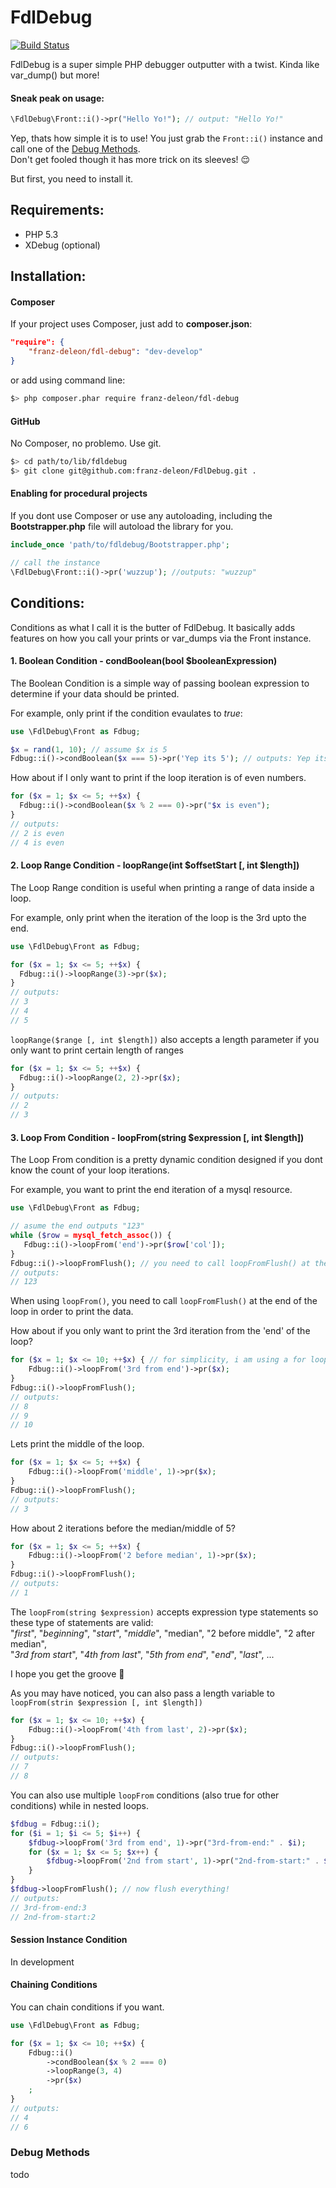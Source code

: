 FdlDebug
================
[![Build Status](https://travis-ci.org/franz-deleon/FdlDebug.png?branch=develop)](https://travis-ci.org/franz-deleon/FdlDebug)

FdlDebug is a super simple PHP debugger outputter with a twist. Kinda like var_dump() but more!

#### Sneak peak on usage:
```php
\FdlDebug\Front::i()->pr("Hello Yo!"); // output: "Hello Yo!"
```
Yep, thats how simple it is to use! You just grab the `Front::i()` instance and call one of the [Debug Methods](#debug-methods).  
Don't get fooled though it has more trick on its sleeves! :relieved:

But first, you need to install it.

## Requirements:
  * PHP 5.3
  * XDebug (optional)
  
## Installation:

#### Composer
If your project uses Composer, just add to **composer.json**:
```json
"require": {
    "franz-deleon/fdl-debug": "dev-develop"
}
```
or add using command line:
```sh
$> php composer.phar require franz-deleon/fdl-debug
```
#### GitHub
No Composer, no problemo. Use git.
```sh
$> cd path/to/lib/fdldebug
$> git clone git@github.com:franz-deleon/FdlDebug.git .
```
#### Enabling for procedural projects
If you dont use Composer or use any autoloading, including the **Bootstrapper.php** file will autoload the library for you.
```php
include_once 'path/to/fdldebug/Bootstrapper.php';

// call the instance
\FdlDebug\Front::i()->pr('wuzzup'); //outputs: "wuzzup"
```

## Conditions:
Conditions as what I call it is the butter of FdlDebug. It basically adds features on how you call your prints or var_dumps via the Front instance.

#### 1. Boolean Condition - condBoolean(bool $booleanExpression)
The Boolean Condition is a simple way of passing boolean expression to determine if your data should be printed.

For example, only print if the condition evaulates to *true*:
```php
use \FdlDebug\Front as Fdbug;

$x = rand(1, 10); // assume $x is 5
Fdbug::i()->condBoolean($x === 5)->pr('Yep its 5'); // outputs: Yep its 5
```
How about if I only want to print if the loop iteration is of even numbers.
```php
for ($x = 1; $x <= 5; ++$x) {
  Fdbug::i()->condBoolean($x % 2 === 0)->pr("$x is even"); 
}
// outputs: 
// 2 is even
// 4 is even
```

#### 2. Loop Range Condition - loopRange(int $offsetStart [, int $length])
The Loop Range condition is useful when printing a range of data inside a loop.

For example, only print when the iteration of the loop is the 3rd upto the end.
```php
use \FdlDebug\Front as Fdbug;

for ($x = 1; $x <= 5; ++$x) {
  Fdbug::i()->loopRange(3)->pr($x);
}
// outputs:
// 3
// 4
// 5
```
`loopRange($range [, int $length])` also accepts a length parameter if you only want to print certain length of ranges
```php
for ($x = 1; $x <= 5; ++$x) {
  Fdbug::i()->loopRange(2, 2)->pr($x);
}
// outputs:
// 2
// 3
```

#### 3. Loop From Condition - loopFrom(string $expression [, int $length])
The Loop From condition is a pretty dynamic condition designed if you dont know the count of your loop iterations.

For example, you want to print the end iteration of a mysql resource.
```php
use \FdlDebug\Front as Fdbug;

// asume the end outputs "123"
while ($row = mysql_fetch_assoc()) {
   Fdbug::i()->loopFrom('end')->pr($row['col']);
}
Fdbug::i()->loopFromFlush(); // you need to call loopFromFlush() at the end of the loop
// outputs:
// 123
```
When using `loopFrom()`, you need to call `loopFromFlush()` at the end of the loop in order to print the data.

How about if you only want to print the 3rd iteration from the 'end' of the loop?
```php
for ($x = 1; $x <= 10; ++$x) { // for simplicity, i am using a for loop
    Fdbug::i()->loopFrom('3rd from end')->pr($x);
}
Fdbug::i()->loopFromFlush();
// outputs:
// 8
// 9
// 10
```
Lets print the middle of the loop.
```php
for ($x = 1; $x <= 5; ++$x) {
    Fdbug::i()->loopFrom('middle', 1)->pr($x);
}
Fdbug::i()->loopFromFlush();
// outputs:
// 3
```
How about 2 iterations before the median/middle of 5?
```php
for ($x = 1; $x <= 5; ++$x) {
    Fdbug::i()->loopFrom('2 before median', 1)->pr($x);
}
Fdbug::i()->loopFromFlush();
// outputs:
// 1
```
The `loopFrom(string $expression)` accepts expression type statements so these type of statements are valid:  
"*first*", "*beginning*", "*start*", "*middle*", "median", "2 before middle", "2 after median",  
"*3rd from start*", "*4th from last*", "*5th from end*", "*end*", "*last*", ...  
  
I hope you get the groove :facepunch:

As you may have noticed, you can also pass a length variable to `loopFrom(strin $expression [, int $length])`
```php
for ($x = 1; $x <= 10; ++$x) {
    Fdbug::i()->loopFrom('4th from last', 2)->pr($x);
}
Fdbug::i()->loopFromFlush();
// outputs:
// 7
// 8
```
You can also use multiple `loopFrom` conditions (also true for other conditions) while in nested loops.
```php
$fdbug = Fdbug::i();
for ($i = 1; $i <= 5; $i++) {
    $fdbug->loopFrom('3rd from end', 1)->pr("3rd-from-end:" . $i);
    for ($x = 1; $x <= 5; $x++) {
        $fdbug->loopFrom('2nd from start', 1)->pr("2nd-from-start:" . $x);
    }
}
$fdbug->loopFromFlush(); // now flush everything!
// outputs:
// 3rd-from-end:3
// 2nd-from-start:2
```
#### Session Instance Condition
In development

#### Chaining Conditions
You can chain conditions if you want.
```php
use \FdlDebug\Front as Fdbug;

for ($x = 1; $x <= 10; ++$x) {
    Fdbug::i()
        ->condBoolean($x % 2 === 0)
        ->loopRange(3, 4)
        ->pr($x)
    ;
}
// outputs:
// 4
// 6
```

### Debug Methods

todo
